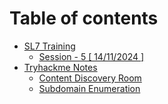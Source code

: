 # Table of contents

* [SL7 Training](README.md)
  * [Session - 5 \[ 14/11/2024 \]](sl7-training/session-5-14-11-2024.md)
* [Tryhackme Notes](tryhackme-notes/README.md)
  * [Content Discovery Room](tryhackme-notes/content-discovery-room.md)
  * [Subdomain Enumeration](tryhackme-notes/subdomain-enumeration.md)
